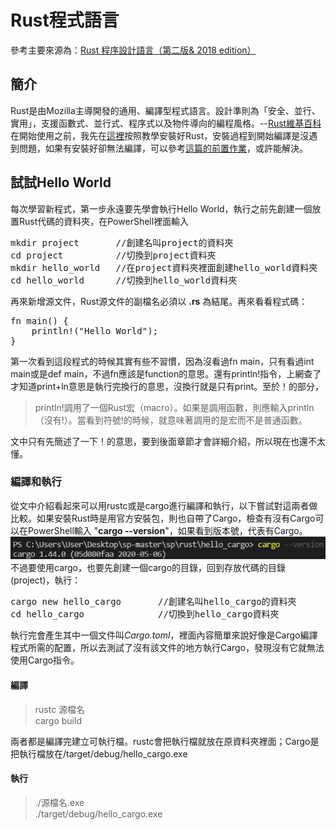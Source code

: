 # Rust程式語言
參考主要來源為：<a href="https://kaisery.gitbooks.io/trpl-zh-cn/content/">Rust 程序設計語言（第二版& 2018 edition）</a>
## 簡介
Rust是由Mozilla主導開發的通用、編譯型程式語言。設計準則為「安全、並行、實用」，支援函數式、並行式、程序式以及物件導向的編程風格。--<a href="https://zh.wikipedia.org/wiki/Rust">Rust維基百科</a>   
在開始使用之前，我先在<a href="https://kaisery.gitbooks.io/trpl-zh-cn/content/ch01-01-installation.html">這裡</a>按照教學安裝好Rust，安裝過程到開始編譯是沒遇到問題，如果有安裝好卻無法編譯，可以參考<a href="https://github.com/JesusDick/sp108b/blob/master/%E6%9C%9F%E6%9C%AB%E5%A0%B1%E5%91%8A/EndingTest.md">這篇的前置作業</a>，或許能解決。
## 試試Hello World
每次學習新程式，第一步永遠要先學會執行Hello World，執行之前先創建一個放置Rust代碼的資料夾，在PowerShell裡面輸入
<pre>
mkdir project       //創建名叫project的資料夾
cd project          //切換到project資料夾
mkdir hello_world   //在project資料夾裡面創建hello_world資料夾
cd hello_world      //切換到hello_world資料夾
</pre>
再來新增源文件，Rust源文件的副檔名必須以 **.rs** 為結尾。再來看看程式碼：
<pre>
fn main() {
    println!("Hello World");
}
</pre>
第一次看到這段程式的時候其實有些不習慣，因為沒看過fn main，只有看過int main或是def main，不過fn應該是function的意思。還有println!指令，上網查了才知道print+ln意思是執行完換行的意思，沒換行就是只有print。至於！的部分，
>println!調用了一個Rust宏（macro）。如果是調用函數，則應輸入println（沒有!）。當看到符號!的時候，就意味著調用的是宏而不是普通函數。

文中只有先簡述了一下！的意思，要到後面章節才會詳細介紹，所以現在也還不太懂。
### 編譯和執行
從文中介紹看起來可以用rustc或是cargo進行編譯和執行，以下嘗試對這兩者做比較。如果安裝Rust時是用官方安裝包，則也自帶了Cargo，檢查有沒有Cargo可以在PowerShell輸入 "**cargo --version**"，如果看到版本號，代表有Cargo。   
![version](cargo_version.png)   
不過要使用cargo，也要先創建一個cargo的目錄，回到存放代碼的目錄(project)，執行：
<pre>
cargo new hello_cargo       //創建名叫hello_cargo的資料夾
cd hello_cargo              //切換到hello_cargo資料夾
</pre>
執行完會產生其中一個文件叫*Cargo.toml*，裡面內容簡單來說好像是Cargo編譯程式所需的配置，所以去測試了沒有該文件的地方執行Cargo，發現沒有它就無法使用Cargo指令。
#### 編譯
>rustc 源檔名   
cargo build

兩者都是編譯完建立可執行檔。rustc會把執行檔就放在原資料夾裡面；Cargo是把執行檔放在/target/debug/hello_cargo.exe
#### 執行
>./源檔名.exe   
./target/debug/hello_cargo.exe
